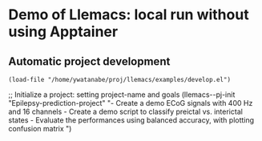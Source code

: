 <!-- ---
!-- Timestamp: 2025-01-08 22:09:01
!-- Author: ywatanabe
!-- File: /home/ywatanabe/proj/llemacs/examples/automatic-project-development.md
!-- --- -->
<!-- ---
!-- title: 2025-01-05 18:06:27
!-- author: ywata-note-win
!-- date: /home/ywatanabe/proj/llemacs/examples/automatic-project-development.md
!-- --- -->

# Demo of Llemacs: local run without using Apptainer

## Automatic project development

``` elisp
(load-file "/home/ywatanabe/proj/llemacs/examples/develop.el")
```


;; Initialize a project: setting project-name and goals
(llemacs--pj-init 
    "Epilepsy-prediction-project" 
    "- Create a demo ECoG signals with 400 Hz and 16 channels
     - Create a demo script to classify preictal vs. interictal states
     - Evaluate the performances using balanced accuracy, with plotting confusion matrix
")
```
